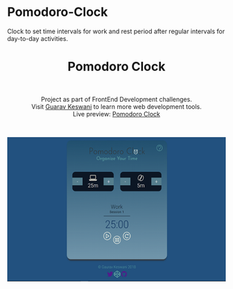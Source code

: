 # Pomodoro-Clock
Clock to set time intervals for work and rest period after regular intervals for day-to-day activities.
<h1 align="center">Pomodoro Clock</h1><br>
<p align="center">Project as part of  FrontEnd Development challenges.<br>
Visit <a href="https://gauravkeswani.com">Guarav Keswani</a> to learn more web development tools.<br>
Live preview: <a href="https://github.com/Gaurav3170/Pomodoro-Clock">Pomodoro Clock</a></p><br>

<p align="center">
<img src="pomodoro.jpg" width="800"  alt="Pomodoro clock">
</p>

